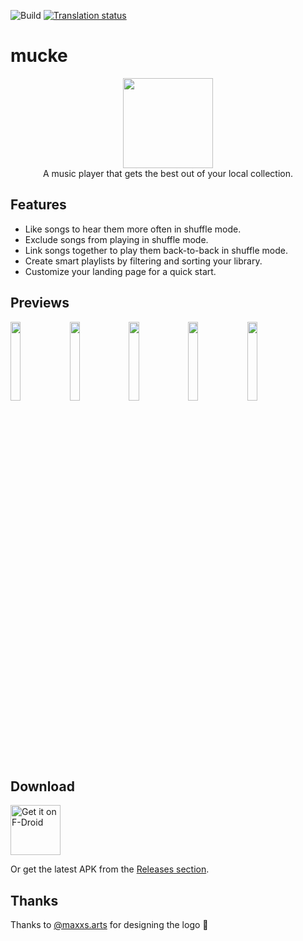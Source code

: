 ![Build](https://github.com/moritz-weber/mucke/workflows/Build/badge.svg)
[![Translation status](https://hosted.weblate.org/widgets/mucke/-/app/svg-badge.svg)](https://hosted.weblate.org/engage/mucke/)

# mucke

<p align="center">
<img src="src/android/app/src/main/res/mipmap-xxxhdpi/ic_launcher.png" width="144px"/>
<br>
A music player that gets the best out of your local collection.
</p>

<!-- A music player that treats your precious files like no one else. -->

## Features

- Like songs to hear them more often in shuffle mode.
- Exclude songs from playing in shuffle mode.
- Link songs together to play them back-to-back in shuffle mode.
- Create smart playlists by filtering and sorting your library.
- Customize your landing page for a quick start.

## Previews

<img src="metadata/en-US/images/phoneScreenshots/1.png" width="18%" />&nbsp;<img src="metadata/en-US/images/phoneScreenshots/2.png" width="18%" />&nbsp;<img src="metadata/en-US/images/phoneScreenshots/3.png" width="18%" />&nbsp;<img src="metadata/en-US/images/phoneScreenshots/4.png" width="18%" />&nbsp;<img src="metadata/en-US/images/phoneScreenshots/5.png" width="18%" />

## Download

[<img src="https://fdroid.gitlab.io/artwork/badge/get-it-on.png"
     alt="Get it on F-Droid"
     height="80">](https://f-droid.org/packages/rocks.mucke/)

Or get the latest APK from the [Releases section](https://github.com/moritz-weber/mucke/releases/latest).

## Thanks

Thanks to [@maxxs.arts](https://www.instagram.com/maxxs.arts/) for designing the logo 🤘
